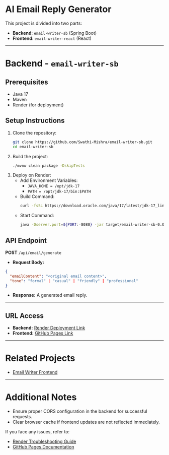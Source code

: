 # AI Email Reply Generator

This project is divided into two parts:
- **Backend**: `email-writer-sb` (Spring Boot)
- **Frontend**: `email-writer-react` (React)

---

# Backend - `email-writer-sb`

## Prerequisites
- Java 17
- Maven
- Render (for deployment)

## Setup Instructions
1. Clone the repository:
   ```bash
   git clone https://github.com/Swathi-Mishra/email-writer-sb.git
   cd email-writer-sb
   ```
2. Build the project:
   ```bash
   ./mvnw clean package -DskipTests
   ```
3. Deploy on Render:
   - Add Environment Variables:
     - `JAVA_HOME = /opt/jdk-17`
     - `PATH = /opt/jdk-17/bin:$PATH`
   - Build Command:
     ```bash
     curl -fsSL https://download.oracle.com/java/17/latest/jdk-17_linux-x64_bin.tar.gz -o jdk-17.tar.gz && mkdir -p /opt/jdk-17 && tar -xzf jdk-17.tar.gz -C /opt/jdk-17 --strip-components=1 && export JAVA_HOME=/opt/jdk-17 && export PATH=$JAVA_HOME/bin:$PATH && ./mvnw clean package -DskipTests
     ```
   - Start Command:
     ```bash
     java -Dserver.port=${PORT:-8080} -jar target/email-writer-sb-0.0.1-SNAPSHOT.jar
     ```

## API Endpoint
**POST** `/api/email/generate`
- **Request Body:**
```json
{
  "emailContent": "<original email content>",
  "tone": "formal" | "casual" | "friendly" | "professional"
}
```
- **Response:** A generated email reply.

---

## URL Access
- **Backend:** [Render Deployment Link](https://email-writer-sb-04ng.onrender.com)
- **Frontend:** [GitHub Pages Link](https://Swathi-Mishra.github.io/email-writer-react)

---

# Related Projects
- [Email Writer Frontend](https://github.com/Swathi-Mishra/email-writer-react)

---

# Additional Notes
- Ensure proper CORS configuration in the backend for successful requests.
- Clear browser cache if frontend updates are not reflected immediately.

If you face any issues, refer to:
- [Render Troubleshooting Guide](https://render.com/docs/troubleshooting-deploys)
- [GitHub Pages Documentation](https://pages.github.com/)


